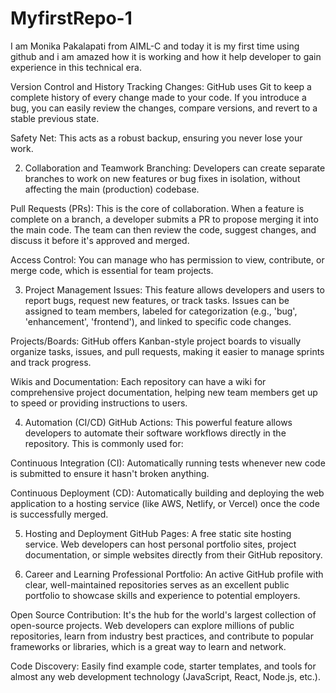 # MyfirstRepo-1
I am Monika Pakalapati from AIML-C and today it is my first time using github and i am amazed how it is working and how it help developer to gain experience in this technical era.

Version Control and History
Tracking Changes: GitHub uses Git to keep a complete history of every change made to your code. If you introduce a bug, you can easily review the changes, compare versions, and revert to a stable previous state.

Safety Net: This acts as a robust backup, ensuring you never lose your work.

2. Collaboration and Teamwork
Branching: Developers can create separate branches to work on new features or bug fixes in isolation, without affecting the main (production) codebase.

Pull Requests (PRs): This is the core of collaboration. When a feature is complete on a branch, a developer submits a PR to propose merging it into the main code. The team can then review the code, suggest changes, and discuss it before it's approved and merged.

Access Control: You can manage who has permission to view, contribute, or merge code, which is essential for team projects.

3. Project Management
Issues: This feature allows developers and users to report bugs, request new features, or track tasks. Issues can be assigned to team members, labeled for categorization (e.g., 'bug', 'enhancement', 'frontend'), and linked to specific code changes.

Projects/Boards: GitHub offers Kanban-style project boards to visually organize tasks, issues, and pull requests, making it easier to manage sprints and track progress.

Wikis and Documentation: Each repository can have a wiki for comprehensive project documentation, helping new team members get up to speed or providing instructions to users.

4. Automation (CI/CD)
GitHub Actions: This powerful feature allows developers to automate their software workflows directly in the repository. This is commonly used for:

Continuous Integration (CI): Automatically running tests whenever new code is submitted to ensure it hasn't broken anything.

Continuous Deployment (CD): Automatically building and deploying the web application to a hosting service (like AWS, Netlify, or Vercel) once the code is successfully merged.

5. Hosting and Deployment
GitHub Pages: A free static site hosting service. Web developers can host personal portfolio sites, project documentation, or simple websites directly from their GitHub repository.

6. Career and Learning
Professional Portfolio: An active GitHub profile with clear, well-maintained repositories serves as an excellent public portfolio to showcase skills and experience to potential employers.

Open Source Contribution: It's the hub for the world's largest collection of open-source projects. Web developers can explore millions of public repositories, learn from industry best practices, and contribute to popular frameworks or libraries, which is a great way to learn and network.

Code Discovery: Easily find example code, starter templates, and tools for almost any web development technology (JavaScript, React, Node.js, etc.).
